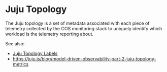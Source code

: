 # Juju Topology

The Juju topology is a set of metadata associated with each piece of telemetry collected by the COS monitoring stack to uniquely identify which workload is the telemetry reporting about.

See also:
- [Juju Topology Labels](/reference/juju-topology-labels)
- https://juju.is/blog/model-driven-observability-part-2-juju-topology-metrics